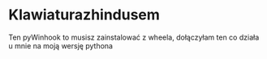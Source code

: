 # Klawiaturazhindusem

Ten pyWinhook to musisz zainstalować z wheela, dołączyłam ten co działa u mnie na moją wersję pythona

